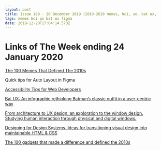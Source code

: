 ```yaml
---
layout: post
title: Issue 189 - 20 December 2019 (2010-2020 memes, hci, ux, bat ux, figma)
tags: memes hci ux bat ux figma
date: 2019-12-20T17:04:14.573Z
---
```

# Links of The Week ending 24 January 2020

<a href="https://www.buzzfeednews.com/article/katienotopoulos/memes-that-defined-the-2010s" title="The 100 Memes That Defined The 2010s" alt="The 100 Memes That Defined The 2010s">The 100 Memes That Defined The 2010s</a>

<a href="https://uxdesign.cc/quick-tips-for-auto-layout-in-figma-411c639a51b0" title="Quick tips for Auto Layout in Figma" alt="Quick tips for Auto Layout in Figma">Quick tips for Auto Layout in Figma</a>

<a href="https://dev.to/addyosmani/accessibility-tips-for-web-developers-4cn0" title="Accessibility Tips for Web Developers" alt="Accessibility Tips for Web Developers" target="_blank">Accessibility Tips for Web Developers</a>

<a href="http://batux.design" title="Bat UX: An infographic rethinking Batman’s classic outfit in a user-centric way" alt="Bat UX: An infographic rethinking Batman’s classic outfit in a user-centric way" target="_blank">Bat UX: An infographic rethinking Batman’s classic outfit in a user-centric way</a>

<a href="https://uxdesign.cc/from-architecture-to-ux-design-an-exploration-to-the-window-design-f8a15aab3cb0" title="From architecture to UX design: an exploration to the window design. Studying human interaction through physical and digital windows." alt="From architecture to UX design: an exploration to the window design. Studying human interaction through physical and digital windows." target="_blank">From architecture to UX design: an exploration to the window design. Studying human interaction through physical and digital windows.</a>

<a href="https://seesparkbox.com/foundry/designing_for_design_systems" title="Designing for Design Systems. Ideas for transitioning visual design into maintainable HTML & CSS" alt="Designing for Design Systems. Ideas for transitioning visual design into maintainable HTML & CSS" target="_blank">Designing for Design Systems. Ideas for transitioning visual design into maintainable HTML & CSS</a>

<a href="https://www.theverge.com/2019/12/10/20997215/best-gadgets-decade-2010s-list-roundup-apple-iphone-tesla-amazon-samsung" title="The 100 gadgets that made a difference and defined the 2010s" alt="The 100 gadgets that made a difference and defined the 2010s" target="_blank">The 100 gadgets that made a difference and defined the 2010s</a>